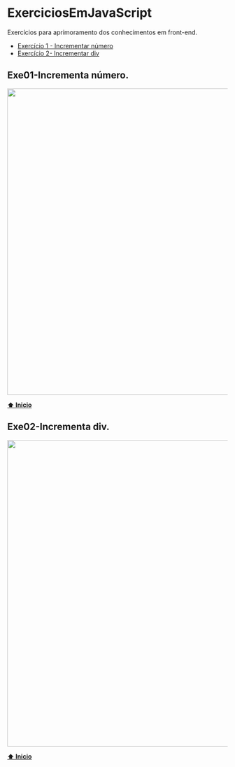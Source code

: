 # ExerciciosEmJavaScript
Exercícios para aprimoramento dos conhecimentos em front-end.

* [Exercício 1 - Incrementar número](#Exe01-Incrementa-número)
* [Exercício 2- Incrementar div](#Exe02-Incrementa-div)


## Exe01-Incrementa número.
  <img src="Imagens e gifs dos exercícios/Exe01.gif" width="700">
  
**[⬆ Inicio](#ExerciciosEmJavaScript)**


## Exe02-Incrementa div.
  <img src="Imagens e gifs dos exercícios/Exe02.gif" width="700">
  
**[⬆ Inicio](#ExerciciosEmJavaScript)**
